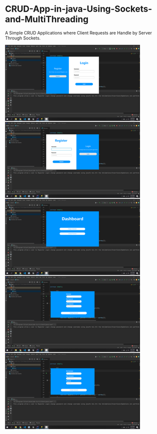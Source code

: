 # CRUD-App-in-java-Using-Sockets-and-MultiThreading
A Simple CRUD Applications where Client Requests are Handle by Server Through Sockets.


<img src="ss/ss1.png" height="250">
<img src="ss/ss2.png" height="250"> 
<img src="ss/ss3.png" height="250"> 
<img src="ss/ss4.png" height="250"> 
<img src="ss/ss5.png" height="250">
